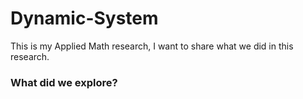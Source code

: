 # Dynamic-System
This is my Applied Math research, I want to share what we did in this research.
### What did we explore? 

